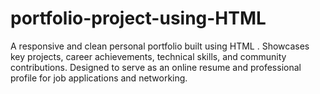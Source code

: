 # portfolio-project-using-HTML
A responsive and clean personal portfolio built using HTML . Showcases key projects, career achievements, technical skills, and community contributions. Designed to serve as an online resume and professional profile for job applications and networking.
